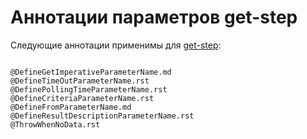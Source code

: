 # Аннотации параметров get-step

Следующие аннотации применимы для [get-step](./../../steps/get_step_supplier/index.md):

```{toctree}

@DefineGetImperativeParameterName.md
@DefineTimeOutParameterName.rst
@DefinePollingTimeParameterName.rst
@DefineCriteriaParameterName.rst
@DefineFromParameterName.md
@DefineResultDescriptionParameterName.rst
@ThrowWhenNoData.rst
```